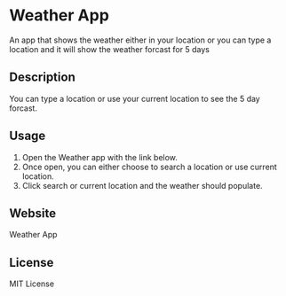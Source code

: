 # Weather App
An app that shows the weather either in your location or you can type a location and it will show the weather forcast for 5 days 

## Description
You can type a location or use your current location to see the 5 day forcast.

## Usage 
1. Open the Weather app with the link below.
2. Once open, you can either choose to search a location or use current location.
3. Click search or current location and the weather should populate.

## Website 
<a herf="#">Weather App</a>

## License 
MIT License 

